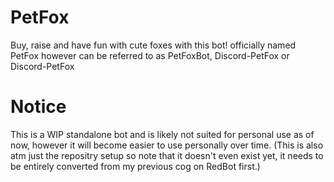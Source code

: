 # PetFox
 Buy, raise and have fun with cute foxes with this bot!
 officially named PetFox however can be referred to as PetFoxBot, Discord-PetFox or Discord-PetFox

# Notice
 This is a WIP standalone bot and is likely not suited for personal use as of now, however it will become easier to use personally over time.
 (This is also atm just the repositry setup so note that it doesn't even exist yet, it needs to be entirely converted from my previous cog on RedBot first.)
